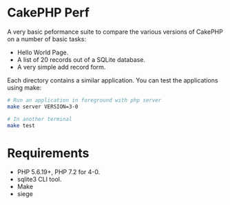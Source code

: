 # CakePHP Perf

A very basic peformance suite to compare the various versions of CakePHP on a number of basic tasks:

* Hello World Page.
* A list of 20 records out of a SQLite database.
* A very simple add record form.

Each directory contains a similar application. You can test the applications using make:

```bash
# Run an application in foreground with php server
make server VERSION=3-0

# In another terminal
make test
```

# Requirements

* PHP 5.6.19+, PHP 7.2 for 4-0.
* sqlite3 CLI tool.
* Make
* siege
